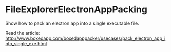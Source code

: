 # FileExplorerElectronAppPacking

Show how to pack an electron app into a single executable file.

Read the article:
http://www.boxedapp.com/boxedapppacker/usecases/pack_electron_app_into_single_exe.html
